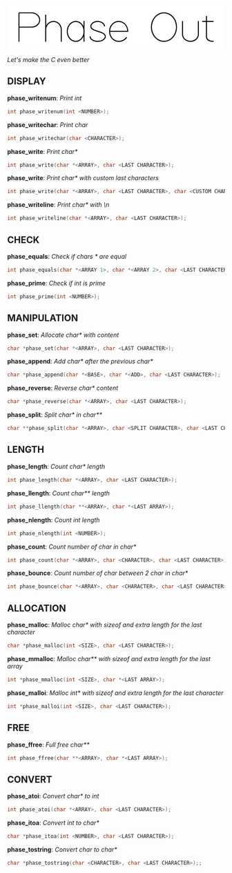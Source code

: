 <p align = "center">
    <img alt = "logo" width="500" height="100" src = "https://raw.githubusercontent.com/Neotoxic-off/phaseout/main/img/logo.png"/>
</p>

*Let's make the C even better*

## DISPLAY


**phase_writenum**: *Print int*

```H
int phase_writenum(int <NUMBER>);
```

**phase_writechar**: *Print char*

```H
int phase_writechar(char <CHARACTER>);
```

**phase_write**: *Print char\**

```H
int phase_write(char *<ARRAY>, char <LAST CHARACTER>);
```

**phase_write**: *Print char\* with custom last characters*

```H
int phase_write(char *<ARRAY>, char <LAST CHARACTER>, char <CUSTOM CHARACTER>);
```

**phase_writeline**: *Print char\* with \n*

```H
int phase_writeline(char *<ARRAY>, char <LAST CHARACTER>);
```

## CHECK

**phase_equals**: *Check if chars \* are equal*

```H
int phase_equals(char *<ARRAY 1>, char *<ARRAY 2>, char <LAST CHARACTER>);
```

**phase_prime**: *Check if int is prime*

```H
int phase_prime(int <NUMBER>);
```

## MANIPULATION

**phase_set**: *Allocate char\* with content*

```H
char *phase_set(char *<ARRAY>, char <LAST CHARACTER>);
```

**phase_append**: *Add char\* after the previous char\**

```H
char *phase_append(char *<BASE>, char *<ADD>, char <LAST CHARACTER>);
```

**phase_reverse**: *Reverse char\* content*

```H
char *phase_reverse(char *<ARRAY>, char <LAST CHARACTER>);
```

**phase_split**: *Split char\* in char\*\**

```H
char **phase_split(char *<ARRAY>, char <SPLIT CHARACTER>, char <LAST CHARACTER>, char *<LAST ARRAY>);
```

## LENGTH

**phase_length**: *Count char\* length*

```H
int phase_length(char *<ARRAY>, char <LAST CHARACTER>);
```

**phase_llength**: *Count char\*\* length*

```H
int phase_llength(char **<ARRAY>, char *<LAST ARRAY>);
```

**phase_nlength**: *Count int length*

```H
int phase_nlength(int <NUMBER>);
```

**phase_count**: *Count number of char in char\**

```H
int phase_count(char *<ARRAY>, char <CHARACTER>, char <LAST CHARACTER>);
```

**phase_bounce**: *Count number of char between 2 char in char\**

```H
int phase_bounce(char *<ARRAY>, char <CHARACTER>, char <LAST CHARACTER>);
```

## ALLOCATION

**phase_malloc**: *Malloc char\* with sizeof and extra length for the last character*

```H
char *phase_malloc(int <SIZE>, char <LAST CHARACTER>);
```

**phase_mmalloc**: *Malloc char\*\* with sizeof and extra length for the last array*

```H
int *phase_mmalloc(int <SIZE>, char *<LAST ARRAY>);
```

**phase_malloi**: *Malloc int\* with sizeof and extra length for the last character*

```H
int *phase_malloi(int <SIZE>, char <LAST CHARACTER>);
```

## FREE

**phase_ffree**: *Full free char\*\**

```H
int phase_ffree(char **<ARRAY>, char *<LAST ARRAY>);
```

## CONVERT

**phase_atoi**: *Convert char\* to int*

```H
int phase_atoi(char *<ARRAY>, char <LAST CHARACTER>);
```

**phase_itoa**: *Convert int to char\**

```H
char *phase_itoa(int <NUMBER>, char <LAST CHARACTER>);
```

**phase_tostring**: *Convert char to char\**

```H
char *phase_tostring(char <CHARACTER>, char <LAST CHARACTER>);;
```


